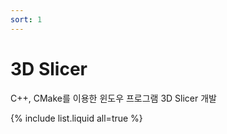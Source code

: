 ```yaml
---
sort: 1
---
```


# 3D Slicer  
C++, CMake를 이용한 윈도우 프로그램 3D Slicer 개발  

{% include list.liquid all=true %}
